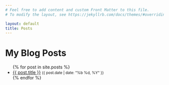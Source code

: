 ```yaml
---
# Feel free to add content and custom Front Matter to this file.
# To modify the layout, see https://jekyllrb.com/docs/themes/#overriding-theme-defaults

layout: default
title: Posts
---
```

<h1>My Blog Posts</h1>
<ul>
  {% for post in site.posts %}
    <li>
      <a href="{{ post.url | relative_url }}">{{ post.title }}</a>
      <small>{{ post.date | date: "%b %d, %Y" }}</small>
    </li>
  {% endfor %}
</ul>